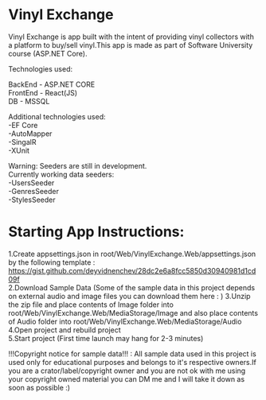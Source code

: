 # Vinyl Exchange

Vinyl Exchange is app built with the intent of providing vinyl collectors with a platform to buy/sell vinyl.This app is made as part of Software University course (ASP.NET Core).

Technologies used:

 BackEnd - ASP.NET CORE  
 FrontEnd - React(JS)  
 DB - MSSQL  

 Additional technologies used:  
-EF Core  
-AutoMapper  
-SingalR  
-XUnit  

Warning: Seeders are still in development.  
Currently working data seeders:  
-UsersSeeder  
-GenresSeeder  
-StylesSeeder  

# Starting App Instructions:
1.Create appsettings.json in root/Web/VinylExchange.Web/appsettings.json by the following template :   https://gist.github.com/deyvidnenchev/28dc2e6a8fcc5850d30940981d1cd09f  
2.Download Sample Data (Some of the sample data in this project depends on external audio and image files you can download them here :  )
3.Unzip the zip file and place contents of Image folder into root/Web/VinylExchange.Web/MediaStorage/Image and also place contents of Audio folder into root/Web/VinylExchange.Web/MediaStorage/Audio
4.Open project and rebuild project  
5.Start project (First time launch may hang for 2-3 minutes)

!!!Copyright notice for sample data!!! : All sample data used in this project is used only for educational purposes and belongs to it's respective owners.If you are a crator/label/copyright owner and you are not ok with me using your copyright owned material you can DM me and I will take it down as soon as possible :)

